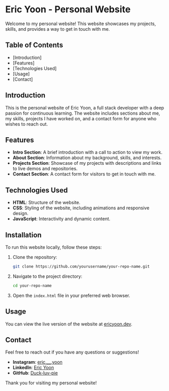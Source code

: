 # Eric Yoon - Personal Website

Welcome to my personal website! This website showcases my projects, skills, and provides a way to get in touch with me.

## Table of Contents

- [Introduction]
- [Features]
- [Technologies Used]
- [Usage]
- [Contact]

## Introduction

This is the personal website of Eric Yoon, a full stack developer with a deep passion for continuous learning. The website includes sections about me, my skills, projects I have worked on, and a contact form for anyone who wishes to reach out.

## Features

- **Intro Section**: A brief introduction with a call to action to view my work.
- **About Section**: Information about my background, skills, and interests.
- **Projects Section**: Showcase of my projects with descriptions and links to live demos and repositories.
- **Contact Section**: A contact form for visitors to get in touch with me.

## Technologies Used

- **HTML**: Structure of the website.
- **CSS**: Styling of the website, including animations and responsive design.
- **JavaScript**: Interactivity and dynamic content.

## Installation

To run this website locally, follow these steps:

1. Clone the repository:
    ```sh
    git clone https://github.com/yourusername/your-repo-name.git
    ```
2. Navigate to the project directory:
    ```sh
    cd your-repo-name
    ```
3. Open the `index.html` file in your preferred web browser.

## Usage

You can view the live version of the website at [ericyoon.dev](https://ericyoon.dev).

## Contact

Feel free to reach out if you have any questions or suggestions!

- **Instagram**: [eric.__.yoon](https://www.instagram.com/eric.__.yoon/)
- **LinkedIn**: [Eric Yoon](https://www.linkedin.com/in/eric-yoon-679691271/)
- **GitHub**: [Duck-luv-pie](https://github.com/Duck-luv-pie)

Thank you for visiting my personal website!
